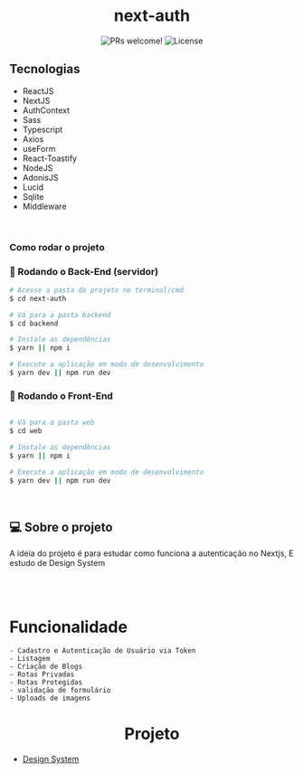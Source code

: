 <h1 align="center">
  next-auth
</h1>

<p align="center">
 <img src="https://img.shields.io/static/v1?label=PRs&message=welcome&color=49AA26&labelColor=000000" alt="PRs welcome!" />

  <img alt="License" src="https://img.shields.io/static/v1?label=license&message=MIT&color=49AA26&labelColor=000000">
</p>

## Tecnologias

- ReactJS
- NextJS
- AuthContext
- Sass
- Typescript
- Axios
- useForm
- React-Toastify
- NodeJS
- AdonisJS
- Lucid
- Sqlite
- Middleware

</br>

### Como rodar o projeto

### 🎲 Rodando o Back-End (servidor)

```bash
# Acesse a pasta do projeto no terminal/cmd
$ cd next-auth

# Vá para a pasta backend
$ cd backend

# Instale as dependências
$ yarn || npm i

# Execute a aplicação em modo de desenvolvimento
$ yarn dev || npm run dev

```

### 🎲 Rodando o Front-End

```bash

# Vá para a pasta web
$ cd web

# Instale as dependências
$ yarn || npm i

# Execute a aplicação em modo de desenvolvimento
$ yarn dev || npm run dev

```

</br>

## 💻 Sobre o projeto

<p>
    A ideia do projeto é para estudar como funciona a autenticação no Nextjs, E estudo de Design System 
</p>

</br>

</br>

# Funcionalidade
    - Cadastro e Autenticação de Usuário via Token
    - Listagem
    - Criação de Blogs
    - Rotas Privadas
    - Rotas Protegidas
    - validação de formulário
    - Uploads de imagens

<h1 align="center"> 
	Projeto
</h1>

- [Design System](https://www.figma.com/file/U9TAFDRVFzd8eB8emJNzzH/Untitled/duplicate)